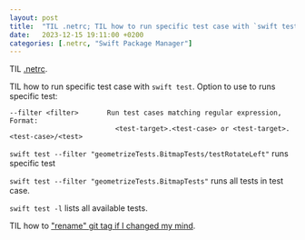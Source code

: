 ```yaml
---
layout: post
title:  "TIL .netrc; TIL how to run specific test case with `swift test`"
date:   2023-12-15 19:11:00 +0200
categories: [.netrc, "Swift Package Manager"]
---
```

TIL [.netrc](https://everything.curl.dev/usingcurl/netrc).

TIL how to run specific test case with `swift test`. Option to use to runs specific test:
```
--filter <filter>       Run test cases matching regular expression, Format:
                          <test-target>.<test-case> or <test-target>.<test-case>/<test>
```

`swift test --filter "geometrizeTests.BitmapTests/testRotateLeft"` runs specific test

`swift test --filter "geometrizeTests.BitmapTests"` runs all tests in test case.

`swift test -l` lists all available tests.

TIL how to ["rename" git tag if I changed my mind](https://stackoverflow.com/a/5719854/942513).
